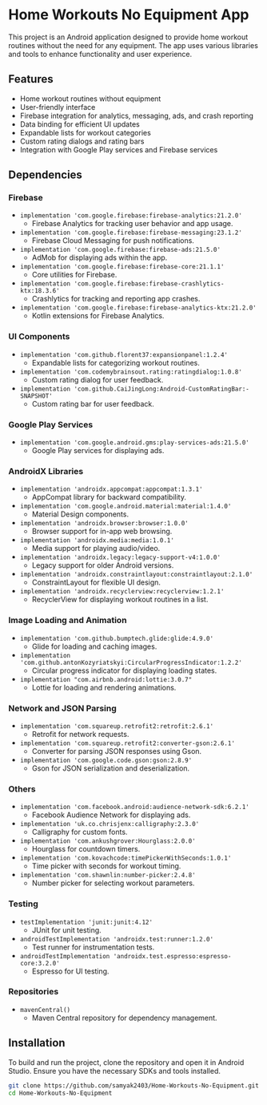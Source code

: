 # Home Workouts No Equipment App

This project is an Android application designed to provide home workout routines without the need for any equipment. The app uses various libraries and tools to enhance functionality and user experience.




## Features

- Home workout routines without equipment
- User-friendly interface
- Firebase integration for analytics, messaging, ads, and crash reporting
- Data binding for efficient UI updates
- Expandable lists for workout categories
- Custom rating dialogs and rating bars
- Integration with Google Play services and Firebase services

## Dependencies

### Firebase
- `implementation 'com.google.firebase:firebase-analytics:21.2.0'`
  - Firebase Analytics for tracking user behavior and app usage.
- `implementation 'com.google.firebase:firebase-messaging:23.1.2'`
  - Firebase Cloud Messaging for push notifications.
- `implementation 'com.google.firebase:firebase-ads:21.5.0'`
  - AdMob for displaying ads within the app.
- `implementation 'com.google.firebase:firebase-core:21.1.1'`
  - Core utilities for Firebase.
- `implementation 'com.google.firebase:firebase-crashlytics-ktx:18.3.6'`
  - Crashlytics for tracking and reporting app crashes.
- `implementation 'com.google.firebase:firebase-analytics-ktx:21.2.0'`
  - Kotlin extensions for Firebase Analytics.

### UI Components
- `implementation 'com.github.florent37:expansionpanel:1.2.4'`
  - Expandable lists for categorizing workout routines.
- `implementation 'com.codemybrainsout.rating:ratingdialog:1.0.8'`
  - Custom rating dialog for user feedback.
- `implementation 'com.github.CaiJingLong:Android-CustomRatingBar:-SNAPSHOT'`
  - Custom rating bar for user feedback.

### Google Play Services
- `implementation 'com.google.android.gms:play-services-ads:21.5.0'`
  - Google Play services for displaying ads.

### AndroidX Libraries
- `implementation 'androidx.appcompat:appcompat:1.3.1'`
  - AppCompat library for backward compatibility.
- `implementation 'com.google.android.material:material:1.4.0'`
  - Material Design components.
- `implementation 'androidx.browser:browser:1.0.0'`
  - Browser support for in-app web browsing.
- `implementation 'androidx.media:media:1.0.1'`
  - Media support for playing audio/video.
- `implementation 'androidx.legacy:legacy-support-v4:1.0.0'`
  - Legacy support for older Android versions.
- `implementation 'androidx.constraintlayout:constraintlayout:2.1.0'`
  - ConstraintLayout for flexible UI design.
- `implementation 'androidx.recyclerview:recyclerview:1.2.1'`
  - RecyclerView for displaying workout routines in a list.

### Image Loading and Animation
- `implementation 'com.github.bumptech.glide:glide:4.9.0'`
  - Glide for loading and caching images.
- `implementation 'com.github.antonKozyriatskyi:CircularProgressIndicator:1.2.2'`
  - Circular progress indicator for displaying loading states.
- `implementation "com.airbnb.android:lottie:3.0.7"`
  - Lottie for loading and rendering animations.

### Network and JSON Parsing
- `implementation 'com.squareup.retrofit2:retrofit:2.6.1'`
  - Retrofit for network requests.
- `implementation 'com.squareup.retrofit2:converter-gson:2.6.1'`
  - Converter for parsing JSON responses using Gson.
- `implementation 'com.google.code.gson:gson:2.8.9'`
  - Gson for JSON serialization and deserialization.

### Others
- `implementation 'com.facebook.android:audience-network-sdk:6.2.1'`
  - Facebook Audience Network for displaying ads.
- `implementation 'uk.co.chrisjenx:calligraphy:2.3.0'`
  - Calligraphy for custom fonts.
- `implementation 'com.ankushgrover:Hourglass:2.0.0'`
  - Hourglass for countdown timers.
- `implementation 'com.kovachcode:timePickerWithSeconds:1.0.1'`
  - Time picker with seconds for workout timing.
- `implementation 'com.shawnlin:number-picker:2.4.8'`
  - Number picker for selecting workout parameters.

### Testing
- `testImplementation 'junit:junit:4.12'`
  - JUnit for unit testing.
- `androidTestImplementation 'androidx.test:runner:1.2.0'`
  - Test runner for instrumentation tests.
- `androidTestImplementation 'androidx.test.espresso:espresso-core:3.2.0'`
  - Espresso for UI testing.

### Repositories
- `mavenCentral()`
  - Maven Central repository for dependency management.

## Installation

To build and run the project, clone the repository and open it in Android Studio. Ensure you have the necessary SDKs and tools installed.

```bash
git clone https://github.com/samyak2403/Home-Workouts-No-Equipment.git
cd Home-Workouts-No-Equipment
